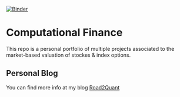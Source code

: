[![Binder](https://mybinder.org/badge_logo.svg)](https://mybinder.org/v2/gh/mateomarks/Computational-Finance.git/master)

# Computational Finance
This repo is a personal portfolio of multiple projects associated to the market-based valuation of stockes & index options.

## Personal Blog
You can find more info at my blog [Road2Quant](https://www.road2quant.com/categories/comp-finance)
